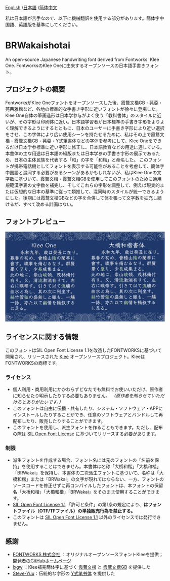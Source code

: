 [English](https://github.com/BridgeRiver/BRWakaishotai) /[日本語](README-JP.md) /[简体中文](README-SC.md) 

私は日本語が苦手なので、以下に機械翻訳を使用する部分があります。簡体字中国語、英語版を基準にしてください。

# BRWakaishotai

An open-source Japanese handwriting font derived from Fontworks' Klee One. FontworksのKlee Oneに由来するオープンソースの日本語手書きフォント。

## プロジェクトの概要

FontworksがKlee Oneフォントをオープンソースした後、霞鶩文楷GB・芫荽・芫茜雅楷など、各地の標準的な手書き字形に近いフォントが徐々に登場した。Klee One自体の筆画造形は日本学参与がよく使う「教科書体」のスタイルに近いが、その字形は印刷体に近い。日本語学習者が日本標準の手書き字形をよりよく理解できるようにするとともに、日本のユーザーに手書き字形により近い選択をさせ、この字体により広い使用シーンを持たせるために、私はその上で霞鶩文楷・霞鶩文楷GB・芫荽・Y式筆書体などの字体を参考にして、Klee Oneをできるだけ日本学参標準に近い字形に修正し、日本語教育などの用途に適している。本書体の主な用途は日本語の組版または日本学参の手書き字形の展示であるため、日本の主体民族を代表する「和」の字を「和楷」と命名した。
このフォントが携帯電話機としてフォントを表示する可能性があることを考慮して、簡体字中国語と混同する必要があるシーンがあるかもしれないが、私はKlee Oneの文字数に基づいて、霞鶩文楷・霞鶩文楷GBを使用してこのフォントのために通用規範漢字表の文字数を補完し、そしてこれらの字形を調整して、例えば現実的または仮想的な日本の基準に従って類推して、混同時のスタイルが統一できるようにした。後期には霞鹜文楷GBなどの字を合併して体を張って文字数を拡充し続けるが、すべて改める計画はない。

## フォントプレビュー

![sample](https://github.com/BridgeRiver/BRWakaishotai/blob/main/preview/%E5%AD%97%E4%BD%93%E9%A2%84%E8%A7%88_01.png)

## ライセンスに関する情報

このフォントはSIL Open Font License 1.1を改造したFONTWORKSに基づいて開発され、リリースされた [Klee](https://github.com/fontworks-fonts/Klee) オープンソースプロジェクト。KleeはFONTWORKSの商標です。

### ライセンス

- 個人利用・商用利用にかかわらずどなたでも無料でお使いいただけ、原作者に知らせたり明示したりする必要もありません。 *（原作者を知らせていただけるとありがたいです。）*
- このフォントは自由に伝播・共有したり、システム・ソフトウェア・APPにインストールしたりすることができ、任意のソフトウェアとバンドルして再配布したり、販売したりすることができます。
- このフォントを使用し、派生フォントを作ることもできます。ただし、配布の際は [SIL Open Font License](https://openfontlicense.org) に基づいてリリースする必要があります。

### 制限

- 派生フォントを作成する場合、フォント名には元のフォントの「名前を保持」を使用することはできません。本書体は名称「大桥和楷」「大橋和楷」「BRWakai」を保持し、本書体の二次派生フォントに基づいて、名称は「大橋和楷」または「BRWakai」の文字が現れてはならない、一方、フォントのソースコードを修正せずに再コンパイルしたフォントは、本フォントの保留名「大桥和楷」「大橋和楷」「BRWakai」をそのまま使用することができます。
- [SIL Open Font License 1.1](https://openfontlicense.org) 「許可と条件」の第1条の規定により、**はフォントファイル（OTF/TFファイル）の単独販売行為を禁止する。**
- このフォントは [SIL Open Font License 1.1](https://openfontlicense.org) 以外のライセンスでは発行できません。

## 感謝
- [FONTWORKS 株式会社](http://fontworks.co.jp) ：オリジナルオープンソースフォントKleeを提供； [開発者のGitHubホームページ](https://github.com/fontworks-fonts/)
- [lxgw](https://github.com/lxgw) ：Klee補完簡体字に基づく [霞鶩文楷](https://github.com/lxgw/LxgwWenKai) と [霞鶩文楷GB](https://github.com/lxgw/LxgwWenKaiGB) を提供した
- [Steve-Yuu](https://github.com/Steve-Yuu)：伝統的な字形の [Y式笔书体](https://github.com/Steve-Yuu/YshiPen-Shuti) を提供した
